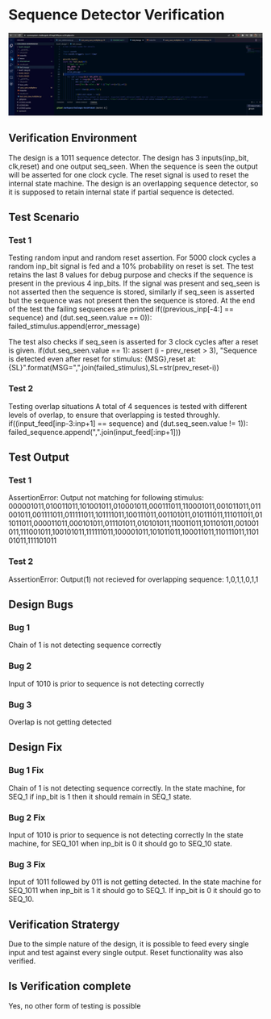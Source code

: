 # Sequence Detector Verification

![](https://github.com/vyomasystems-lab/challenges-KevinPrakash/blob/master/Capture.JPG)

## Verification Environment
 
The design is a 1011 sequence detector. The design has 3 inputs(inp_bit, clk,reset) and one output seq_seen. When the sequence is seen the output will be asserted for one clock cycle. The reset signal is used to reset the internal state machine. The design is an overlapping sequence detector, so it is supposed to retain internal state if partial sequence is detected.

 ## Test Scenario

### Test 1
Testing random input and random reset assertion.
For 5000 clock cycles a random inp_bit signal is fed and a 10% probability on reset is set. The test retains the last 8 values for debug purpose and checks if the sequence is present in the previous 4 inp_bits. If the signal was present and seq_seen is not asserted then the sequence is stored, similarly if seq_seen is asserted but the sequence was not present then the sequence is stored.
At the end of the test the failing sequences are printed
        if((previous_inp[-4:] == sequence) and (dut.seq_seen.value == 0)):
                failed_stimulus.append(error_message)

The test also checks if seq_seen is asserted for 3 clock cycles after a reset is given.
                if(dut.seq_seen.value == 1): assert (i - prev_reset > 3), "Sequence is detected even after reset for stimulus: {MSG},reset at:{SL}".format(MSG=",".join(failed_stimulus),SL=str(prev_reset-i))

### Test 2
Testing overlap situations
A total of 4 sequences is tested with different levels of overlap, to ensure that overlapping is tested throughly.
            if((input_feed[inp-3:inp+1] == sequence) and (dut.seq_seen.value != 1)):
                failed_sequence.append(",".join(input_feed[:inp+1]))


## Test Output

### Test 1

AssertionError: Output not matching for following stimulus: 000001011,010011011,101001011,010001011,000111011,110001011,001011011,011001011,001111011,011111011,101111011,100111011,001101011,010111011,111011011,011011011,000011011,000101011,011101011,010101011,110011011,101101011,001001011,111001011,100101011,111111011,100001011,101011011,100011011,110111011,110101011,111101011

 ### Test 2

AssertionError: Output(1) not recieved for overlapping sequence: 1,0,1,1,0,1,1

## Design Bugs

### Bug 1
Chain of 1 is not detecting sequence correctly

### Bug 2
Input of 1010 is prior to sequence is not detecting correctly


### Bug 3
Overlap is not getting detected

## Design Fix

### Bug 1 Fix

Chain of 1 is not detecting sequence correctly.
In the state machine, for SEQ_1 if inp_bit is 1 then it should remain in SEQ_1 state.

### Bug 2 Fix

Input of 1010 is prior to sequence is not detecting correctly
In the state machine, for SEQ_101 when inp_bit is 0 it should go to SEQ_10 state.

### Bug 3 Fix

Input of 1011 followed by 011 is not getting detected.
In the state machine for SEQ_1011 when inp_bit is 1 it should go to SEQ_1. If inp_bit is 0 it should go to SEQ_10.

## Verification Stratergy

Due to the simple nature of the design, it is possible to feed every single input and test against every single output.
Reset functionality was also verified.

## Is Verification complete

Yes, no other form of testing is possible
